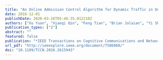 ```yaml
---
title: "An Online Admission Control Algorithm for Dynamic Traffic in Underlay Coexistence Paradigm"
date: 2016-12-01
publishDate: 2020-03-26T05:46:35.012210Z
authors: ["Xu Yuan", "Xiaoqi Qin", "Feng Tian", "Brian Jalaian", "Yi Shi", "Y. Thomas Hou", "Wenjing Lou", "Wade Trappe"]
publication_types: ["2"]
abstract: ""
featured: false
publication: "*IEEE Transactions on Cognitive Communications and Networking*"
url_pdf: "http://ieeexplore.ieee.org/document/7586060/"
doi: "10.1109/TCCN.2016.2615943"
---
```


